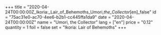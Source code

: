 +++
title = "2020-04-24T00:00:00Z_Ikoria:_Lair_of_Behemoths_Umori,_the_Collector_[en]_false"
id = "75ac31e0-ac70-4ee6-b2b1-cc445ffa1da9"
date = "2020-04-24T00:00:00Z"
name = "Umori, the Collector"
lang = ["en"]
price = "0.12"
quantity = 1
foil = false
set = "Ikoria: Lair of Behemoths"
+++
